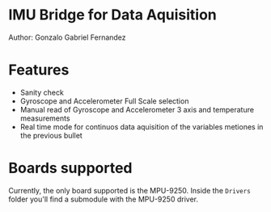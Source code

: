 # IMU Bridge for Data Aquisition

Author: Gonzalo Gabriel Fernandez

# Features
- Sanity check
- Gyroscope and Accelerometer Full Scale selection
- Manual read of Gyroscope and Accelerometer 3 axis and temperature measurements
- Real time mode for continuos data aquisition of the variables metiones in the previous bullet

# Boards supported
Currently, the only board supported is the MPU-9250. Inside the `Drivers` folder you'll find a submodule with the MPU-9250 driver.